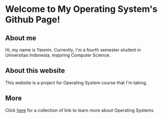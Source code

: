 # Welcome to My Operating System's Github Page!

## About me
Hi, my name is Yasmin.
Currently, I'm a fourth semester student in Universitas Indonesia, majoring Computer Science.

## About this website
This website is a project for Operating System course that I'm taking.

## More
Click [here](URLs/) for a collection of link to learn more about Operating Systems
